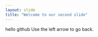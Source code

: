 ```yaml
---
layout: slide
title: "Welcome to our second slide"
---
```

hello github
Use the left arrow to go back.

